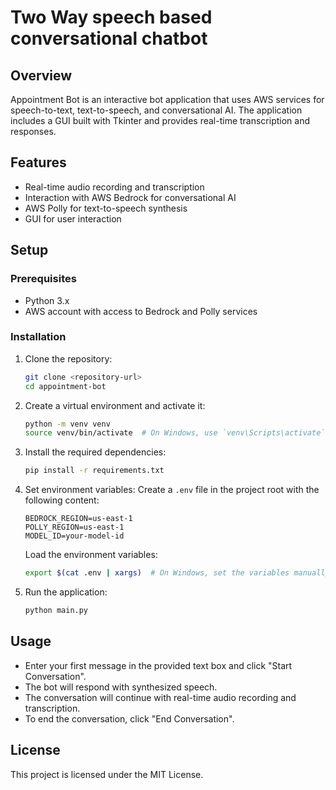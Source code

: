 # Two Way speech based conversational chatbot

## Overview
Appointment Bot is an interactive bot application that uses AWS services for speech-to-text, text-to-speech, and conversational AI. The application includes a GUI built with Tkinter and provides real-time transcription and responses.

## Features
- Real-time audio recording and transcription
- Interaction with AWS Bedrock for conversational AI
- AWS Polly for text-to-speech synthesis
- GUI for user interaction

## Setup

### Prerequisites
- Python 3.x
- AWS account with access to Bedrock and Polly services

### Installation
1. Clone the repository:
    ```bash
    git clone <repository-url>
    cd appointment-bot
    ```

2. Create a virtual environment and activate it:
    ```bash
    python -m venv venv
    source venv/bin/activate  # On Windows, use `venv\Scripts\activate`
    ```

3. Install the required dependencies:
    ```bash
    pip install -r requirements.txt
    ```

4. Set environment variables:
    Create a `.env` file in the project root with the following content:
    ```env
    BEDROCK_REGION=us-east-1
    POLLY_REGION=us-east-1
    MODEL_ID=your-model-id
    ```
    Load the environment variables:
    ```bash
    export $(cat .env | xargs)  # On Windows, set the variables manually
    ```

5. Run the application:
    ```bash
    python main.py
    ```

## Usage
- Enter your first message in the provided text box and click "Start Conversation".
- The bot will respond with synthesized speech.
- The conversation will continue with real-time audio recording and transcription.
- To end the conversation, click "End Conversation".

## License
This project is licensed under the MIT License.
